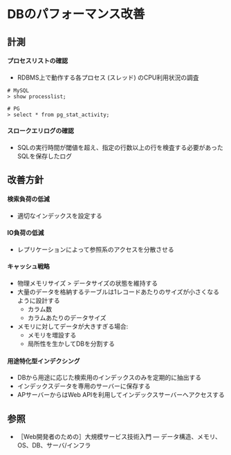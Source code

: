 # DBのパフォーマンス改善
## 計測
#### プロセスリストの確認
- RDBMS上で動作する各プロセス (スレッド) のCPU利用状況の調査

```
# MySQL
> show processlist;

# PG
> select * from pg_stat_activity;
```

#### スロークエリログの確認
- SQLの実行時間が閾値を超え、指定の行数以上の行を検査する必要があったSQLを保存したログ

## 改善方針
#### 検索負荷の低減
- 適切なインデックスを設定する

#### IO負荷の低減
- レプリケーションによって参照系のアクセスを分散させる

#### キャッシュ戦略
- 物理メモリサイズ > データサイズの状態を維持する
- 大量のデータを格納するテーブルは1レコードあたりのサイズが小さくなるように設計する
  - カラム数
  - カラムあたりのデータサイズ
- メモリに対してデータが大きすぎる場合:
  - メモリを増設する
  - 局所性を生かしてDBを分割する

#### 用途特化型インデクシング
- DBから用途に応じた検索用のインデックスのみを定期的に抽出する
- インデックスデータを専用のサーバーに保存する
- APサーバーからはWeb APIを利用してインデックスサーバーへアクセスする

## 参照
- ［Web開発者のための］大規模サービス技術入門 ― データ構造、メモリ、OS、DB、サーバ/インフラ
